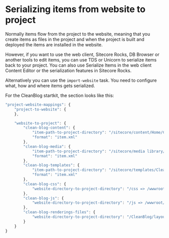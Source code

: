 # Serializing items from website to project
Normally items flow from the project to the website, meaning that you create items as files in the project and when the project is
built and deployed the items are installed in the website.

However, if you want to use the web client, Sitecore Rocks, DB Browser or another tools to edit items, you can use TDS or Unicorn
to serialize items back to your project. You can also use Serialize Items in the web client Content Editor or the serialization
features in Sitecore Rocks.

Alternatively you can use the `import-website` task. You need to configure what, how and where items gets serialized.

For the CleanBlog startkit, the section looks like this:

```js
"project-website-mappings": {
    "project-to-website": {
    },

    "website-to-project": {
        "clean-blog-content": {
            "item-path-to-project-directory": "/sitecore/content/Home/CleanBlog => /items/master/sitecore/content/Home/CleanBlog",
            "format": "item.xml"
        },
        "clean-blog-media": {
            "item-path-to-project-directory": "/sitecore/media library/CleanBlog => /wwwroot/img",
            "format": "item.xml" 
        },
        "clean-blog-templates": {
            "item-path-to-project-directory": "/sitecore/templates/CleanBlog => /items/master/sitecore/templates/CleanBlog",
            "format": "item.xml" 
        },
        "clean-blog-css": {
            "website-directory-to-project-directory": "/css => /wwwroot/css" 
        },
        "clean-blog-js": {
            "website-directory-to-project-directory": "/js => /wwwroot/js" 
        },
        "clean-blog-renderings-files": {
            "website-directory-to-project-directory": "/CleanBlog/layout/renderings => /wwwroot" 
        }
    }
}
```

